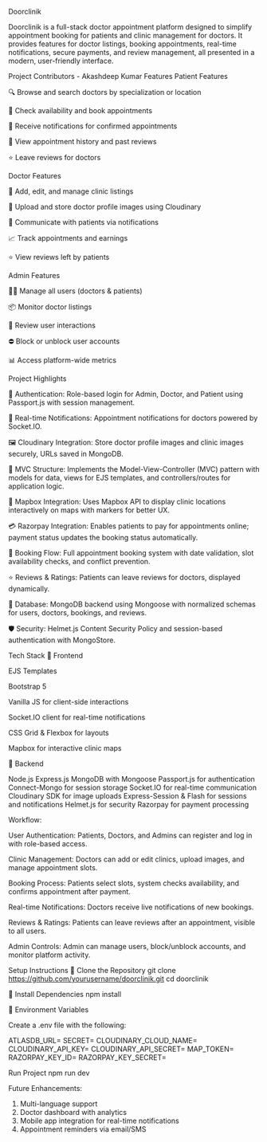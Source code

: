 Doorclinik

Doorclinik is a full-stack doctor appointment platform designed to simplify appointment booking for patients and clinic management for doctors. It provides features for doctor listings, booking appointments, real-time notifications, secure payments, and review management, all presented in a modern, user-friendly interface.

Project Contributors - Akashdeep Kumar
Features
Patient Features

🔍 Browse and search doctors by specialization or location

📆 Check availability and book appointments

💬 Receive notifications for confirmed appointments

📄 View appointment history and past reviews

⭐ Leave reviews for doctors

Doctor Features

🏥 Add, edit, and manage clinic listings

📸 Upload and store doctor profile images using Cloudinary

💬 Communicate with patients via notifications

📈 Track appointments and earnings

⭐ View reviews left by patients

Admin Features

🧑‍💼 Manage all users (doctors & patients)

📦 Monitor doctor listings

💬 Review user interactions

⛔ Block or unblock user accounts

📊 Access platform-wide metrics

Project Highlights

🔐 Authentication: Role-based login for Admin, Doctor, and Patient using Passport.js with session management.

💬 Real-time Notifications: Appointment notifications for doctors powered by Socket.IO.

🖼️ Cloudinary Integration: Store doctor profile images and clinic images securely, URLs saved in MongoDB.

💬 MVC Structure: Implements the Model-View-Controller (MVC) pattern with models for data, views for EJS templates, and controllers/routes for application logic.

💬 Mapbox Integration: Uses Mapbox API to display clinic locations interactively on maps with markers for better UX.

💳 Razorpay Integration: Enables patients to pay for appointments online; payment status updates the booking status automatically.

📅 Booking Flow: Full appointment booking system with date validation, slot availability checks, and conflict prevention.

⭐ Reviews & Ratings: Patients can leave reviews for doctors, displayed dynamically.

📁 Database: MongoDB backend using Mongoose with normalized schemas for users, doctors, bookings, and reviews.

🛡️ Security: Helmet.js Content Security Policy and session-based authentication with MongoStore.

Tech Stack
🔹 Frontend

EJS Templates

Bootstrap 5

Vanilla JS for client-side interactions

Socket.IO client for real-time notifications

CSS Grid & Flexbox for layouts

Mapbox for interactive clinic maps

🔹 Backend

Node.js
Express.js
MongoDB with Mongoose
Passport.js for authentication
Connect-Mongo for session storage
Socket.IO for real-time communication
Cloudinary SDK for image uploads
Express-Session & Flash for sessions and notifications
Helmet.js for security
Razorpay for payment processing

Workflow:

User Authentication: Patients, Doctors, and Admins can register and log in with role-based access.

Clinic Management: Doctors can add or edit clinics, upload images, and manage appointment slots.

Booking Process: Patients select slots, system checks availability, and confirms appointment after payment.

Real-time Notifications: Doctors receive live notifications of new bookings.

Reviews & Ratings: Patients can leave reviews after an appointment, visible to all users.

Admin Controls: Admin can manage users, block/unblock accounts, and monitor platform activity.

Setup Instructions
📁 Clone the Repository
git clone https://github.com/yourusername/doorclinik.git
cd doorclinik

🔧 Install Dependencies
npm install

🔑 Environment Variables

Create a .env file with the following:

ATLASDB_URL=<Your MongoDB Atlas Connection String>
SECRET=<Your Session Secret>
CLOUDINARY_CLOUD_NAME=<Cloudinary Cloud Name>
CLOUDINARY_API_KEY=<Cloudinary API Key>
CLOUDINARY_API_SECRET=<Cloudinary API Secret>
MAP_TOKEN=<Mapbox Token>
RAZORPAY_KEY_ID=<Your Razorpay Key ID>
RAZORPAY_KEY_SECRET=<Your Razorpay Key Secret>

Run Project
npm run dev

Future Enhancements:

1. Multi-language support
2. Doctor dashboard with analytics
3. Mobile app integration for real-time notifications
4. Appointment reminders via email/SMS